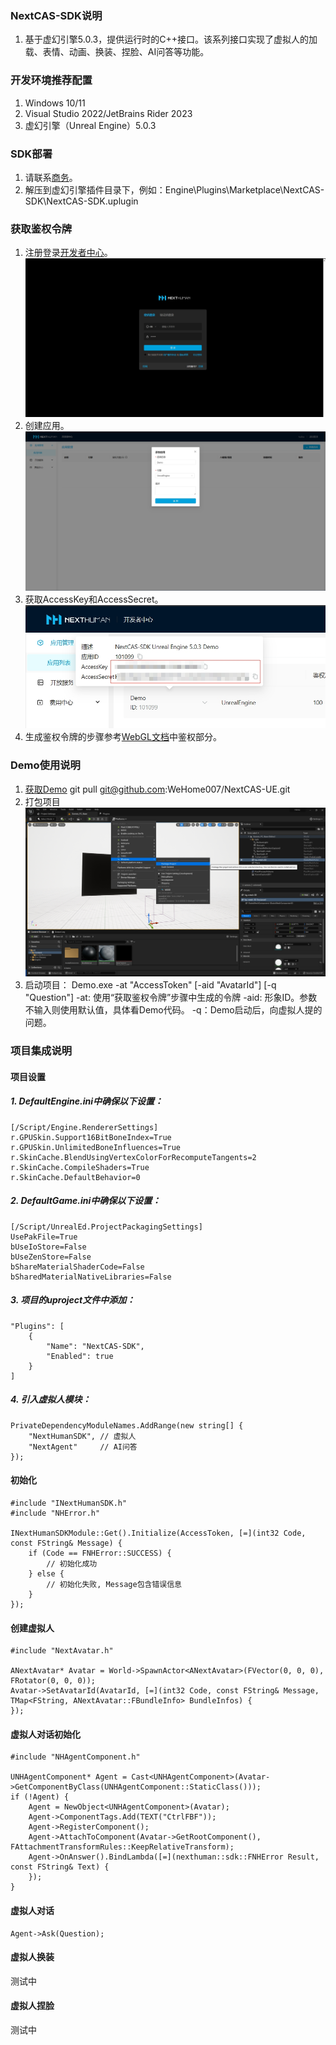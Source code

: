 ### NextCAS-SDK说明
1. 基于虚幻引擎5.0.3，提供运行时的C++接口。该系列接口实现了虚拟人的加载、表情、动画、换装、捏脸、AI问答等功能。

### 开发环境推荐配置
1. Windows 10/11
2. Visual Studio 2022/JetBrains Rider 2023
3. 虚幻引擎（Unreal Engine）5.0.3

### SDK部署
1. 请联系[商务](https://nexthuman.cn/wiki/home)。
2. 解压到虚幻引擎插件目录下，例如：Engine\Plugins\Marketplace\NextCAS-SDK\NextCAS-SDK.uplugin

### 获取鉴权令牌
1. 注册登录[开发者中心](https://nexthuman.cn/developer/#/login)。![](Assets/Login.png)
2. 创建应用。![](Assets/Create_App.png)
3. 获取AccessKey和AccessSecret。![](Assets/GetAppKey.png)
4. 生成鉴权令牌的步骤参考[WebGL文档](https://nexthuman.cn/developer/#/open/docs/js)中鉴权部分。

### Demo使用说明
 1. [获取Demo](https://github.com/WeHome007/NextCAS-UE)
    git pull git@github.com:WeHome007/NextCAS-UE.git
 2. 打包项目![](Assets/Package_Windows.png)
 3. 启动项目：
    Demo.exe -at "AccessToken" [-aid "AvatarId"] [-q "Question"]
    -at: 使用“获取鉴权令牌”步骤中生成的令牌
    -aid: 形象ID。参数不输入则使用默认值，具体看Demo代码。
    -q：Demo启动后，向虚拟人提的问题。

### 项目集成说明
#### 项目设置
##### 1. DefaultEngine.ini中确保以下设置：
    [/Script/Engine.RendererSettings]
    r.GPUSkin.Support16BitBoneIndex=True
    r.GPUSkin.UnlimitedBoneInfluences=True
    r.SkinCache.BlendUsingVertexColorForRecomputeTangents=2
    r.SkinCache.CompileShaders=True
    r.SkinCache.DefaultBehavior=0

##### 2. DefaultGame.ini中确保以下设置：
    [/Script/UnrealEd.ProjectPackagingSettings]
    UsePakFile=True
    bUseIoStore=False
    bUseZenStore=False
    bShareMaterialShaderCode=False
    bSharedMaterialNativeLibraries=False

##### 3. 项目的uproject文件中添加：
	"Plugins": [
		{
			"Name": "NextCAS-SDK",
			"Enabled": true
		}
	]

##### 4. 引入虚拟人模块：
    PrivateDependencyModuleNames.AddRange(new string[] { 
        "NextHumanSDK", // 虚拟人
        "NextAgent"     // AI问答
    });


#### 初始化
    #include "INextHumanSDK.h"
    #include "NHError.h"

	INextHumanSDKModule::Get().Initialize(AccessToken, [=](int32 Code, const FString& Message) {
		if (Code == FNHError::SUCCESS) {
            // 初始化成功
		} else {
            // 初始化失败, Message包含错误信息
        }
	});

#### 创建虚拟人
    #include "NextAvatar.h"

    ANextAvatar* Avatar = World->SpawnActor<ANextAvatar>(FVector(0, 0, 0), FRotator(0, 0, 0));
    Avatar->SetAvatarId(AvatarId, [=](int32 Code, const FString& Message, TMap<FString, ANextAvatar::FBundleInfo> BundleInfos) {
    });

#### 虚拟人对话初始化
    #include "NHAgentComponent.h"

    UNHAgentComponent* Agent = Cast<UNHAgentComponent>(Avatar->GetComponentByClass(UNHAgentComponent::StaticClass()));
    if (!Agent) {
        Agent = NewObject<UNHAgentComponent>(Avatar);
        Agent->ComponentTags.Add(TEXT("CtrlFBF"));
        Agent->RegisterComponent();
        Agent->AttachToComponent(Avatar->GetRootComponent(), FAttachmentTransformRules::KeepRelativeTransform);
        Agent->OnAnswer().BindLambda([=](nexthuman::sdk::FNHError Result, const FString& Text) {
        });
    }

#### 虚拟人对话
    Agent->Ask(Question);

#### 虚拟人换装
测试中

#### 虚拟人捏脸
测试中
